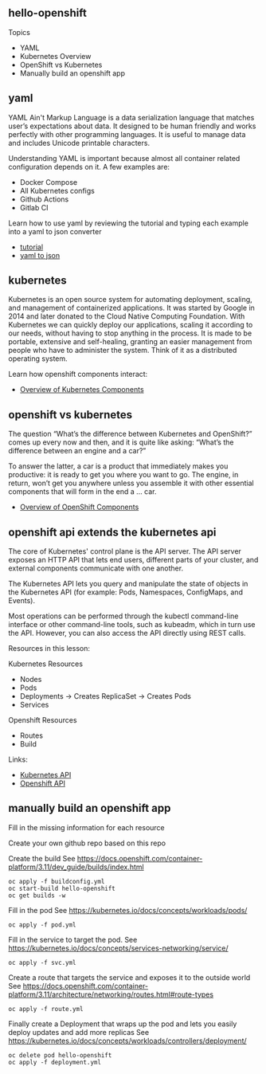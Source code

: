 hello-openshift
----------------------------

Topics

* YAML
* Kubernetes Overview
* OpenShift vs Kubernetes
* Manually build an openshift app

yaml
----

YAML Ain't Markup Language is a data serialization language that matches user’s expectations about data. It designed to be human friendly and works perfectly with other programming languages. It is useful to manage data and includes Unicode printable characters.

Understanding YAML is important because almost all container related configuration depends on it. A few examples are:

* Docker Compose
* All Kubernetes configs
* Github Actions
* Gitlab CI

Learn how to use yaml by reviewing the tutorial and typing each example into a yaml to json converter

* [tutorial](https://learnxinyminutes.com/docs/yaml/)
* [yaml to json](https://onlineyamltools.com/convert-yaml-to-json)

kubernetes
----------

Kubernetes is an open source system for automating deployment, scaling, and management of containerized applications. It was started by Google in 2014 and later donated to the Cloud Native Computing Foundation.
With Kubernetes we can quickly deploy our applications, scaling it according to our needs, without having to stop anything in the process. It is made to be portable, extensive and self-healing, granting an easier management from people who have to administer the system. Think of it as a distributed operating system.

Learn how openshift components interact:
* [Overview of Kubernetes Components](https://medium.com/@karthikeyan_krishnaswamy/overview-of-kubernetes-34d8e0e59b26)

openshift vs kubernetes
-----------------------
The question “What’s the difference between Kubernetes and OpenShift?” comes up every now and then, and it is quite like asking: “What’s the difference between an engine and a car?”

To answer the latter, a car is a product that immediately makes you productive: it is ready to get you where you want to go. The engine, in return, won’t get you anywhere unless you assemble it with other essential components that will form in the end a … car.

* [Overview of OpenShift Components](https://cloud.redhat.com/blog/enterprise-kubernetes-with-openshift-part-one)

openshift api extends the kubernetes api
----------------------------------------

The core of Kubernetes' control plane is the API server. The API server exposes an HTTP API that lets end users, different parts of your cluster, and external components communicate with one another.

The Kubernetes API lets you query and manipulate the state of objects in the Kubernetes API (for example: Pods, Namespaces, ConfigMaps, and Events).

Most operations can be performed through the kubectl command-line interface or other command-line tools, such as kubeadm, which in turn use the API. However, you can also access the API directly using REST calls.

Resources in this lesson:

Kubernetes Resources
* Nodes
* Pods
* Deployments -> Creates ReplicaSet -> Creates Pods
* Services

Openshift Resources
* Routes
* Build

Links:
* [Kubernetes API](https://kubernetes.io/docs/concepts/overview/kubernetes-api/)
* [Openshift API](https://docs.openshift.com/container-platform/latest/rest_api/index.html)


manually build an openshift app
-------------------------------

Fill in the missing information for each resource

Create your own github repo based on this repo

Create the build See https://docs.openshift.com/container-platform/3.11/dev_guide/builds/index.html

    oc apply -f buildconfig.yml
    oc start-build hello-openshift
    oc get builds -w

Fill in the pod See https://kubernetes.io/docs/concepts/workloads/pods/

    oc apply -f pod.yml

Fill in the service to target the pod. See https://kubernetes.io/docs/concepts/services-networking/service/

    oc apply -f svc.yml

Create a route that targets the service and exposes it to the outside world See https://docs.openshift.com/container-platform/3.11/architecture/networking/routes.html#route-types

    oc apply -f route.yml

Finally create a Deployment that wraps up the pod and lets you easily deploy updates and add more replicas See https://kubernetes.io/docs/concepts/workloads/controllers/deployment/

    oc delete pod hello-openshift
    oc apply -f deployment.yml
